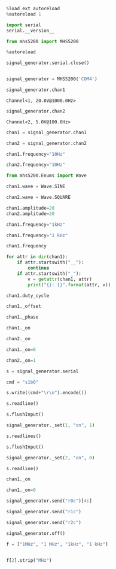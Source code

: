 ```python
%load_ext autoreload
%autoreload 1
```


```python
import serial
serial.__version__
```


```python
from mhs5200 import MHS5200
```


```python
%autoreload
```


```python
signal_generator.serial.close()
```


```python

```


```python
signal_generator = MHS5200('COM4')
```


```python
signal_generator.chan1
```




    Channel<1, 20.0V@1000.0Hz>




```python
signal_generator.chan2
```




    Channel<2, 5.0V@100.0Hz>




```python
chan1 = signal_generator.chan1
```


```python
chan2 = signal_generator.chan2
```


```python
chan1.frequency="10Hz"
```


```python
chan2.frequency="10Hz"
```


```python
from mhs5200.Enums import Wave
```


```python
chan1.wave = Wave.SINE
```


```python
chan2.wave = Wave.SQUARE
```


```python
chan1.amplitude=20
chan2.amplitude=20
```


```python
chan1.frequency="1kHz"
```


```python
chan1.frequency="1 kHz"
```


```python
chan1.frequency
```


```python
for attr in dir(chan1):
    if attr.startswith("__"):
        continue
    if attr.startswith("_"):
        v = getattr(chan1, attr)
        print("{}: {}".format(attr, v))
```


```python
chan1.duty_cycle
```


```python
chan1._offset
```


```python
chan1._phase
```


```python
chan1._on
```


```python
chan2._on
```


```python
chan1._on=0
```


```python
chan2._on=1
```


```python
s = signal_generator.serial
```


```python
cmd = "s1b0"

s.write((cmd+"\r\n").encode())
```


```python
s.readline()
```


```python
s.flushInput()
```


```python
signal_generator._set(1, "on", 1)
```


```python
s.readlines()
```


```python
s.flushInput()
```


```python
signal_generator._set(2, "on", 0)
```


```python
s.readline()
```


```python
chan1._on
```


```python
chan1._on=0
```


```python
signal_generator.send("r0c")[4:]
```


```python
signal_generator.send("r1c")
```


```python
signal_generator.send("r2c")
```


```python
signal_generator.off()
```


```python
f = ["1MHz", "1 MHz", "1kHz", "1 kHz"]
```


```python

```


```python
f[2].strip("MHz")
```


```python

```


```python

```
